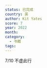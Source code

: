 ```yaml
---
status: 已完成
country: 英
author: Kit Yates
score: 7
year: 2022
month:
category:
  - 书籍
tags:
---
```

7/10 不虚此行
